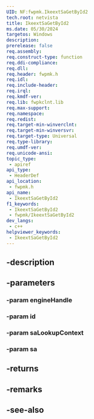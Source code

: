 ```yaml
---
UID: NF:fwpmk.IkeextSaGetById2
tech.root: netvista
title: IkeextSaGetById2
ms.date: 05/30/2024
targetos: Windows
description: 
prerelease: false
req.assembly: 
req.construct-type: function
req.ddi-compliance: 
req.dll: 
req.header: fwpmk.h
req.idl: 
req.include-header: 
req.irql: 
req.kmdf-ver: 
req.lib: fwpkclnt.lib
req.max-support: 
req.namespace: 
req.redist: 
req.target-min-winverclnt: 
req.target-min-winversvr: 
req.target-type: Universal
req.type-library: 
req.umdf-ver: 
req.unicode-ansi: 
topic_type:
 - apiref
api_type:
 - HeaderDef
api_location:
 - fwpmk.h
api_name:
 - IkeextSaGetById2
f1_keywords:
 - IkeextSaGetById2
 - fwpmk/IkeextSaGetById2
dev_langs:
 - c++
helpviewer_keywords:
 - IkeextSaGetById2
---
```


## -description

## -parameters

### -param engineHandle

### -param id

### -param saLookupContext

### -param sa

## -returns

## -remarks

## -see-also

